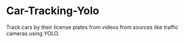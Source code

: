 # Car-Tracking-Yolo
 Track cars by their license plates from videos from sources like traffic cameras using YOLO.
